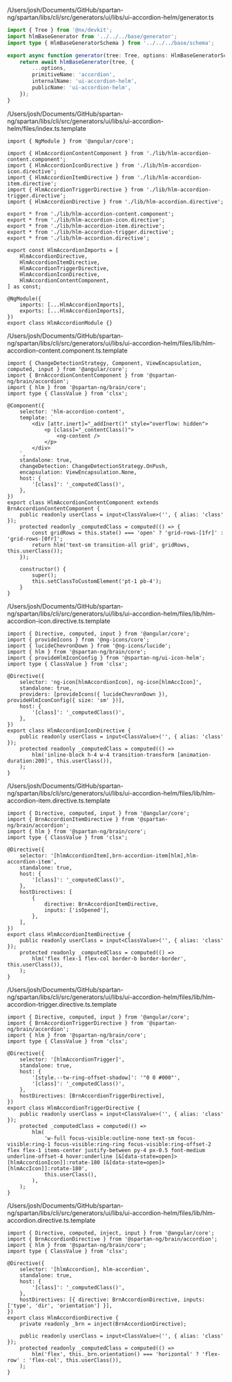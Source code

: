 /Users/josh/Documents/GitHub/spartan-ng/spartan/libs/cli/src/generators/ui/libs/ui-accordion-helm/generator.ts
```typescript
import { Tree } from '@nx/devkit';
import hlmBaseGenerator from '../../../base/generator';
import type { HlmBaseGeneratorSchema } from '../../../base/schema';

export async function generator(tree: Tree, options: HlmBaseGeneratorSchema) {
	return await hlmBaseGenerator(tree, {
		...options,
		primitiveName: 'accordion',
		internalName: 'ui-accordion-helm',
		publicName: 'ui-accordion-helm',
	});
}

```
/Users/josh/Documents/GitHub/spartan-ng/spartan/libs/cli/src/generators/ui/libs/ui-accordion-helm/files/index.ts.template
```
import { NgModule } from '@angular/core';

import { HlmAccordionContentComponent } from './lib/hlm-accordion-content.component';
import { HlmAccordionIconDirective } from './lib/hlm-accordion-icon.directive';
import { HlmAccordionItemDirective } from './lib/hlm-accordion-item.directive';
import { HlmAccordionTriggerDirective } from './lib/hlm-accordion-trigger.directive';
import { HlmAccordionDirective } from './lib/hlm-accordion.directive';

export * from './lib/hlm-accordion-content.component';
export * from './lib/hlm-accordion-icon.directive';
export * from './lib/hlm-accordion-item.directive';
export * from './lib/hlm-accordion-trigger.directive';
export * from './lib/hlm-accordion.directive';

export const HlmAccordionImports = [
	HlmAccordionDirective,
	HlmAccordionItemDirective,
	HlmAccordionTriggerDirective,
	HlmAccordionIconDirective,
	HlmAccordionContentComponent,
] as const;

@NgModule({
	imports: [...HlmAccordionImports],
	exports: [...HlmAccordionImports],
})
export class HlmAccordionModule {}

```
/Users/josh/Documents/GitHub/spartan-ng/spartan/libs/cli/src/generators/ui/libs/ui-accordion-helm/files/lib/hlm-accordion-content.component.ts.template
```
import { ChangeDetectionStrategy, Component, ViewEncapsulation, computed, input } from '@angular/core';
import { BrnAccordionContentComponent } from '@spartan-ng/brain/accordion';
import { hlm } from '@spartan-ng/brain/core';
import type { ClassValue } from 'clsx';

@Component({
	selector: 'hlm-accordion-content',
	template: `
		<div [attr.inert]="_addInert()" style="overflow: hidden">
			<p [class]="_contentClass()">
				<ng-content />
			</p>
		</div>
	`,
	standalone: true,
	changeDetection: ChangeDetectionStrategy.OnPush,
	encapsulation: ViewEncapsulation.None,
	host: {
		'[class]': '_computedClass()',
	},
})
export class HlmAccordionContentComponent extends BrnAccordionContentComponent {
	public readonly userClass = input<ClassValue>('', { alias: 'class' });
	protected readonly _computedClass = computed(() => {
		const gridRows = this.state() === 'open' ? 'grid-rows-[1fr]' : 'grid-rows-[0fr]';
		return hlm('text-sm transition-all grid', gridRows, this.userClass());
	});

	constructor() {
		super();
		this.setClassToCustomElement('pt-1 pb-4');
	}
}

```
/Users/josh/Documents/GitHub/spartan-ng/spartan/libs/cli/src/generators/ui/libs/ui-accordion-helm/files/lib/hlm-accordion-icon.directive.ts.template
```
import { Directive, computed, input } from '@angular/core';
import { provideIcons } from '@ng-icons/core';
import { lucideChevronDown } from '@ng-icons/lucide';
import { hlm } from '@spartan-ng/brain/core';
import { provideHlmIconConfig } from '@spartan-ng/ui-icon-helm';
import type { ClassValue } from 'clsx';

@Directive({
	selector: 'ng-icon[hlmAccordionIcon], ng-icon[hlmAccIcon]',
	standalone: true,
	providers: [provideIcons({ lucideChevronDown }), provideHlmIconConfig({ size: 'sm' })],
	host: {
		'[class]': '_computedClass()',
	},
})
export class HlmAccordionIconDirective {
	public readonly userClass = input<ClassValue>('', { alias: 'class' });
	protected readonly _computedClass = computed(() =>
		hlm('inline-block h-4 w-4 transition-transform [animation-duration:200]', this.userClass()),
	);
}

```
/Users/josh/Documents/GitHub/spartan-ng/spartan/libs/cli/src/generators/ui/libs/ui-accordion-helm/files/lib/hlm-accordion-item.directive.ts.template
```
import { Directive, computed, input } from '@angular/core';
import { BrnAccordionItemDirective } from '@spartan-ng/brain/accordion';
import { hlm } from '@spartan-ng/brain/core';
import type { ClassValue } from 'clsx';

@Directive({
	selector: '[hlmAccordionItem],brn-accordion-item[hlm],hlm-accordion-item',
	standalone: true,
	host: {
		'[class]': '_computedClass()',
	},
	hostDirectives: [
		{
			directive: BrnAccordionItemDirective,
			inputs: ['isOpened'],
		},
	],
})
export class HlmAccordionItemDirective {
	public readonly userClass = input<ClassValue>('', { alias: 'class' });
	protected readonly _computedClass = computed(() =>
		hlm('flex flex-1 flex-col border-b border-border', this.userClass()),
	);
}

```
/Users/josh/Documents/GitHub/spartan-ng/spartan/libs/cli/src/generators/ui/libs/ui-accordion-helm/files/lib/hlm-accordion-trigger.directive.ts.template
```
import { Directive, computed, input } from '@angular/core';
import { BrnAccordionTriggerDirective } from '@spartan-ng/brain/accordion';
import { hlm } from '@spartan-ng/brain/core';
import type { ClassValue } from 'clsx';

@Directive({
	selector: '[hlmAccordionTrigger]',
	standalone: true,
	host: {
		'[style.--tw-ring-offset-shadow]': '"0 0 #000"',
		'[class]': '_computedClass()',
	},
	hostDirectives: [BrnAccordionTriggerDirective],
})
export class HlmAccordionTriggerDirective {
	public readonly userClass = input<ClassValue>('', { alias: 'class' });
	protected _computedClass = computed(() =>
		hlm(
			'w-full focus-visible:outline-none text-sm focus-visible:ring-1 focus-visible:ring-ring focus-visible:ring-offset-2 flex flex-1 items-center justify-between py-4 px-0.5 font-medium underline-offset-4 hover:underline [&[data-state=open]>[hlmAccordionIcon]]:rotate-180 [&[data-state=open]>[hlmAccIcon]]:rotate-180',
			this.userClass(),
		),
	);
}

```
/Users/josh/Documents/GitHub/spartan-ng/spartan/libs/cli/src/generators/ui/libs/ui-accordion-helm/files/lib/hlm-accordion.directive.ts.template
```
import { Directive, computed, inject, input } from '@angular/core';
import { BrnAccordionDirective } from '@spartan-ng/brain/accordion';
import { hlm } from '@spartan-ng/brain/core';
import type { ClassValue } from 'clsx';

@Directive({
	selector: '[hlmAccordion], hlm-accordion',
	standalone: true,
	host: {
		'[class]': '_computedClass()',
	},
	hostDirectives: [{ directive: BrnAccordionDirective, inputs: ['type', 'dir', 'orientation'] }],
})
export class HlmAccordionDirective {
	private readonly _brn = inject(BrnAccordionDirective);

	public readonly userClass = input<ClassValue>('', { alias: 'class' });
	protected readonly _computedClass = computed(() =>
		hlm('flex', this._brn.orientation() === 'horizontal' ? 'flex-row' : 'flex-col', this.userClass()),
	);
}

```
